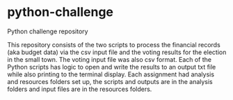 # python-challenge
Python challenge repository

This repository consists of the two scripts to process the financial records (aka budget data) via the csv input file and the voting results for the election in the small town.  The voting input file was also csv format.
Each of the Python scripts has logic to open and write the results to an output txt file while also printing to the terminal display.
Each assignment had analysis and resources folders set up, the scripts and outputs are in the analysis folders and input files are in the resources folders.
